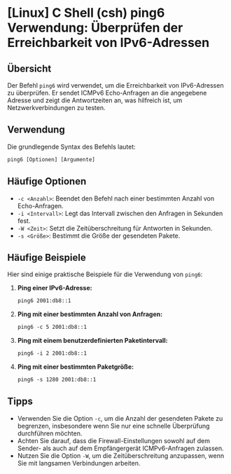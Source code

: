 # [Linux] C Shell (csh) ping6 Verwendung: Überprüfen der Erreichbarkeit von IPv6-Adressen

## Übersicht
Der Befehl `ping6` wird verwendet, um die Erreichbarkeit von IPv6-Adressen zu überprüfen. Er sendet ICMPv6 Echo-Anfragen an die angegebene Adresse und zeigt die Antwortzeiten an, was hilfreich ist, um Netzwerkverbindungen zu testen.

## Verwendung
Die grundlegende Syntax des Befehls lautet:

```csh
ping6 [Optionen] [Argumente]
```

## Häufige Optionen
- `-c <Anzahl>`: Beendet den Befehl nach einer bestimmten Anzahl von Echo-Anfragen.
- `-i <Intervall>`: Legt das Intervall zwischen den Anfragen in Sekunden fest.
- `-W <Zeit>`: Setzt die Zeitüberschreitung für Antworten in Sekunden.
- `-s <Größe>`: Bestimmt die Größe der gesendeten Pakete.

## Häufige Beispiele
Hier sind einige praktische Beispiele für die Verwendung von `ping6`:

1. **Ping einer IPv6-Adresse:**
   ```csh
   ping6 2001:db8::1
   ```

2. **Ping mit einer bestimmten Anzahl von Anfragen:**
   ```csh
   ping6 -c 5 2001:db8::1
   ```

3. **Ping mit einem benutzerdefinierten Paketintervall:**
   ```csh
   ping6 -i 2 2001:db8::1
   ```

4. **Ping mit einer bestimmten Paketgröße:**
   ```csh
   ping6 -s 1280 2001:db8::1
   ```

## Tipps
- Verwenden Sie die Option `-c`, um die Anzahl der gesendeten Pakete zu begrenzen, insbesondere wenn Sie nur eine schnelle Überprüfung durchführen möchten.
- Achten Sie darauf, dass die Firewall-Einstellungen sowohl auf dem Sender- als auch auf dem Empfängergerät ICMPv6-Anfragen zulassen.
- Nutzen Sie die Option `-W`, um die Zeitüberschreitung anzupassen, wenn Sie mit langsamen Verbindungen arbeiten.